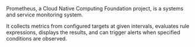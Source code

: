 Prometheus, a Cloud Native Computing Foundation project, is a systems and service monitoring system.

It collects metrics from configured targets at given intervals, evaluates rule expressions, displays the results, and can trigger alerts when specified conditions are observed.
